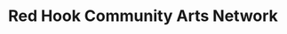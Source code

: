 ---
title: "Red Hook Community Arts Network"
url: /red-hook/red-hook-community-arts-network/
shop: Kunst
---